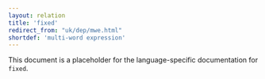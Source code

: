 ```yaml
---
layout: relation
title: 'fixed'
redirect_from: "uk/dep/mwe.html"
shortdef: 'multi-word expression'
---
```


This document is a placeholder for the language-specific documentation
for `fixed`.
